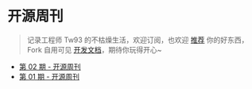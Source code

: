 # 开源周刊

> 记录工程师 Tw93 的不枯燥生活，欢迎订阅，也欢迎 [推荐](https://github.com/dxzyw/weekly/discussions/22) 你的好东西，Fork 自用可见 [开发文档](https://github.com/tw93/weekly/blob/main/Deploy.md)，期待你玩得开心~

* [第 02 期 - 开源周刊](https://weekly.herotops.xyz/posts/02-开源周刊)
* [第 01 期 - 开源周刊](https://weekly.herotops.xyz/posts/01-开源周刊)
